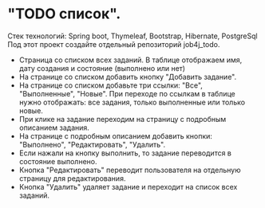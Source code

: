# "TODO список".

Стек технологий: Spring boot, Thymeleaf, Bootstrap, Hibernate, PostgreSql
Под этот проект создайте отдельный репозиторий job4j_todo.

- Страница со списком всех заданий. В таблице отображаем имя, дату создания и состояние (выполнено или нет)
- На странице со списком добавить кнопку "Добавить задание".
- На странице со списком добавьте три ссылки: "Все", "Выполненные", "Новые". При переходе по ссылкам в таблице нужно отображать: все задания, только выполненные или только новые.
- При клике на задание переходим на страницу с подробным описанием задания.
- На странице с подробным описанием добавить кнопки: "Выполнено", "Редактировать", "Удалить".
- Если нажали на кнопку выполнить, то задание переводится в состояние выполнено.
- Кнопка "Редактировать" переводит пользователя на отдельную страницу для редактирования.
- Кнопка "Удалить" удаляет задание и переходит на список всех заданий.